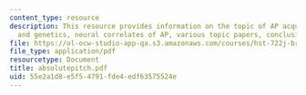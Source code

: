 ```yaml
---
content_type: resource
description: This resource provides information on the topic of AP acquisition, AP
  and genetics, neural correlates of AP, various topic papers, conclusion and references.
file: https://ol-ocw-studio-app-qa.s3.amazonaws.com/courses/hst-722j-brain-mechanisms-for-hearing-and-speech-fall-2005/55e2a1d8e5f54791fde4edf63575524e_absolutepitch.pdf
file_type: application/pdf
resourcetype: Document
title: absolutepitch.pdf
uid: 55e2a1d8-e5f5-4791-fde4-edf63575524e
---
```

